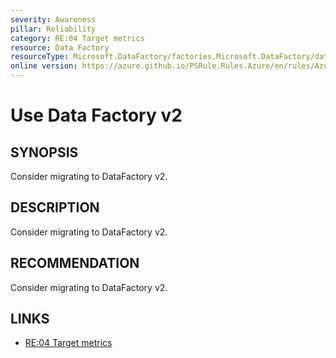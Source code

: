 ```yaml
---
severity: Awareness
pillar: Reliability
category: RE:04 Target metrics
resource: Data Factory
resourceType: Microsoft.DataFactory/factories,Microsoft.DataFactory/datafactories
online version: https://azure.github.io/PSRule.Rules.Azure/en/rules/Azure.DataFactory.Version/
---
```


# Use Data Factory v2

## SYNOPSIS

Consider migrating to DataFactory v2.

## DESCRIPTION

Consider migrating to DataFactory v2.

## RECOMMENDATION

Consider migrating to DataFactory v2.

## LINKS

- [RE:04 Target metrics](https://learn.microsoft.com/azure/well-architected/reliability/metrics)
